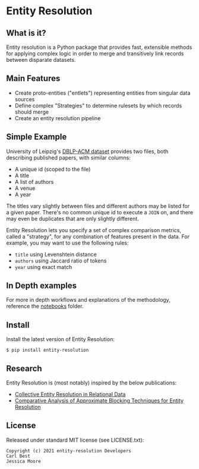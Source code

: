 # Entity Resolution

## What is it?

Entity resolution is a Python package that provides fast, extensible methods for applying complex logic in order to 
merge and transitively link records between disparate datasets.

## Main Features

* Create proto-entities ("entlets") representing entities from singular data sources
* Define complex "Strategies" to determine rulesets by which records should merge
* Create an entity resolution pipeline 

## Simple Example
University of Leipzig's [DBLP-ACM dataset](https://dbs.uni-leipzig.de/research/projects/object_matching/benchmark_datasets_for_entity_resolution)
provides two files, both describing published papers, with similar columns:
* A unique id (scoped to the file)
* A title
* A list of authors
* A venue
* A year

The titles vary slightly between files and different authors may be listed for a given paper. There's no common unique
id to execute a `JOIN` on, and there may even be duplicates that are only slightly different.

Entity Resolution lets you specify a set of complex comparison metrics, called a "strategy", for any combination of 
features present in the data. For example, you may want to use the following rules:
* `title` using Levenshtein distance
* `authors` using Jaccard ratio of tokens
* `year` using exact match

## In Depth examples
For more in depth workflows and explanations of the methodology, reference the [notebooks](./notebooks) folder.

## Install
Install the latest version of Entity Resolution:
```shell
$ pip install entity-resolution
```

## Research
Entity Resolution is (most notably) inspired by the below publications:
* [Collective Entity Resolution in Relational Data](https://www.norc.org/pdfs/may%202011%20personal%20validation%20and%20entity%20resolution%20conference/collective%20entity%20resolution%20in%20relational%20data_pverconf_may2011.pdf)
* [Comparative Analysis of Approximate Blocking Techniques for Entity Resolution](http://www.vldb.org/pvldb/vol9/p684-papadakis.pdf)


## License
Released under standard MIT license (see LICENSE.txt):
```
Copyright (c) 2021 entity-resolution Developers
Carl Best
Jessica Moore
```